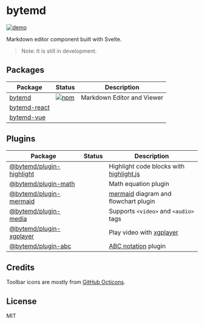 # bytemd

[![demo](https://github.com/bytedance/bytemd/workflows/demo/badge.svg)](https://bytedance.github.io/bytemd/)

Markdown editor component built with Svelte.

> Note: It is still in development.

## Packages

| Package | Status | Description |
| --- | --- | --- |
| [bytemd](./packages/bytemd) | [![npm](https://img.shields.io/npm/v/bytemd.svg)](https://npm.im/bytemd) | Markdown Editor and Viewer |
| [bytemd-react](./packages/bytemd-react) |  |  |
| [bytemd-vue](./packages/bytemd-vue) |  |  |

## Plugins

| Package | Status | Description |
| --- | --- | --- |
| [@bytemd/plugin-highlight](./packages/plugin-highlight) |  | Highlight code blocks with [highlight.js](https://github.com/highlightjs/highlight.js) |
| [@bytemd/plugin-math](./packages/plugin-math) |  | Math equation plugin |
| [@bytemd/plugin-mermaid](./packages/plugin-mermaid) |  | [mermaid](https://mermaid-js.github.io/mermaid/) diagram and flowchart plugin |
| [@bytemd/plugin-media](./packages/plugin-media) |  | Supports `<video>` and `<audio>` tags |
| [@bytemd/plugin-xgplayer](./packages/plugin-xgplayer) |  | Play video with [xgplayer](https://github.com/bytedance/xgplayer) |
| [@bytemd/plugin-abc](./packages/plugin-abc) |  | [ABC notation](https://en.wikipedia.org/wiki/ABC_notation) plugin |

## Credits

Toolbar icons are mostly from [GitHub Octicons](https://github.com/primer/octicons-v2).

## License

MIT
